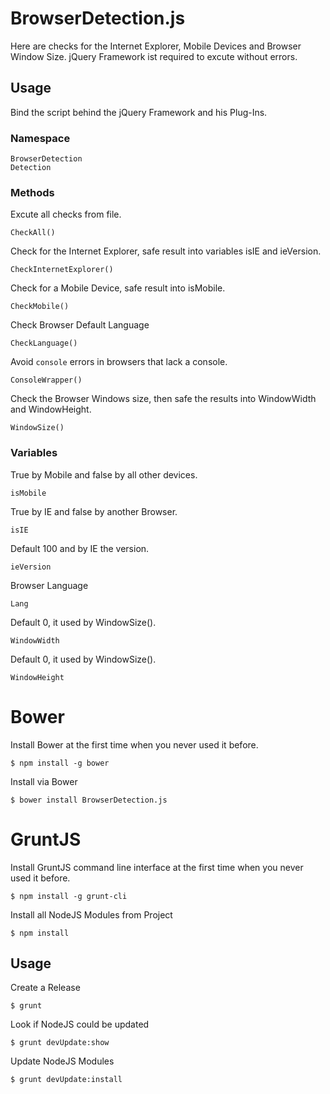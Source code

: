 # BrowserDetection.js

Here are checks for the Internet Explorer, Mobile Devices and Browser Window Size.
jQuery Framework ist required to excute without errors.


## Usage

Bind the script behind the jQuery Framework and his Plug-Ins.

### Namespace

    BrowserDetection
    Detection


### Methods

Excute all checks from file.

    CheckAll()

Check for the Internet Explorer, safe result into variables isIE and ieVersion.

    CheckInternetExplorer()

Check for a Mobile Device, safe result into isMobile.

    CheckMobile()

Check Browser Default Language

    CheckLanguage()

Avoid `console` errors in browsers that lack a console.

    ConsoleWrapper()

Check the Browser Windows size, then safe the results into WindowWidth and WindowHeight.

    WindowSize()


### Variables

True by Mobile and false by all other devices.

    isMobile

True by IE and false by another Browser.

    isIE

Default 100 and by IE the version.

    ieVersion

Browser Language

    Lang

Default 0, it used by WindowSize().

    WindowWidth

Default 0, it used by WindowSize().

    WindowHeight

	
# Bower

Install Bower at the first time when you never used it before.

    $ npm install -g bower

Install via Bower

    $ bower install BrowserDetection.js


# GruntJS

Install GruntJS command line interface at the first time when you never used it before.

	$ npm install -g grunt-cli

Install all NodeJS Modules from Project

	$ npm install

## Usage

Create a Release

    $ grunt

Look if NodeJS could be updated

    $ grunt devUpdate:show

Update NodeJS Modules

    $ grunt devUpdate:install
